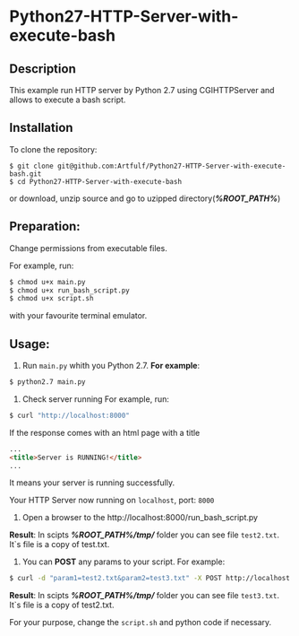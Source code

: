 # Python27-HTTP-Server-with-execute-bash

## Description
This example run HTTP server by Python 2.7 using CGIHTTPServer and allows to execute a bash script.

## Installation
To clone the repository:
```
$ git clone git@github.com:Artfulf/Python27-HTTP-Server-with-execute-bash.git
$ cd Python27-HTTP-Server-with-execute-bash
```
or download, unzip source and go to uzipped directory(***%ROOT_PATH%***)

## Preparation:
Change permissions from executable files.

For example, run:
```bash 
$ chmod u+x main.py
$ chmod u+x run_bash_script.py
$ chmod u+x script.sh
```
with your favourite terminal emulator.

## Usage:
1. Run `main.py` whith you Python 2.7.
**For example**:

```bash
$ python2.7 main.py
```
1. Check server running
For example, run:
```bash
$ curl "http://localhost:8000"
```
If the response comes with an html page with a title
```html
...
<title>Server is RUNNING!</title>
...
```
It means your server is running successfully.

Your HTTP Server now running on `localhost`, port: `8000`
1. Open a browser to the http://localhost:8000/run_bash_script.py

**Result**: 
In scipts ***%ROOT_PATH%/tmp/*** folder you can see file `test2.txt`. It`s file is a copy of test.txt.
1. You can **POST** any params to your script.
For example:
```bash
$ curl -d "param1=test2.txt&param2=test3.txt" -X POST http://localhost:8000/cgi-bin/run_bash_script.py
```

**Result**: 
In scipts ***%ROOT_PATH%/tmp/*** folder you can see file `test3.txt`. It`s file is a copy of test2.txt.

For your purpose, change the `script.sh` and python code if necessary.
